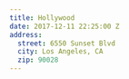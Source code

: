 ```yaml
---
title: Hollywood
date: 2017-12-11 22:25:00 Z
address:
  street: 6550 Sunset Blvd
  city: Los Angeles, CA
  zip: 90028
---
```


